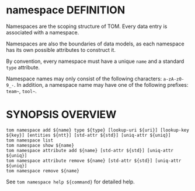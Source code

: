 # namespace DEFINITION

Namespaces are the scoping structure of TOM. Every data entry is associated
with a namespace.

Namespaces are also the boundaries of data models, as each namespace has its
own possible attributes to construct it.

By convention, every namespace must have a unique `name` and a standard `type`
attribute.

Namespace names may only consist of the following characters: `a-zA-z0-9_-`.
In addition, a namespace name may have one of the following prefixes:
`team~`, `tool~`.

# SYNOPSIS OVERVIEW

```
tom namespace add ${name} type ${type} [lookup-uri ${uri}] [lookup-key ${key}] [entities ${ntt}] [std-attr ${std}] [uniq-attr ${uniq}]
tom namespace list
tom namespace show ${name}
tom namespace attribute add ${name} [std-attr ${std}] [uniq-attr ${uniq}]
tom namespace attribute remove ${name} [std-attr ${std}] [uniq-attr ${uniq}]
tom namespace remove ${name}
```

See `tom namespace help ${command}` for detailed help.
